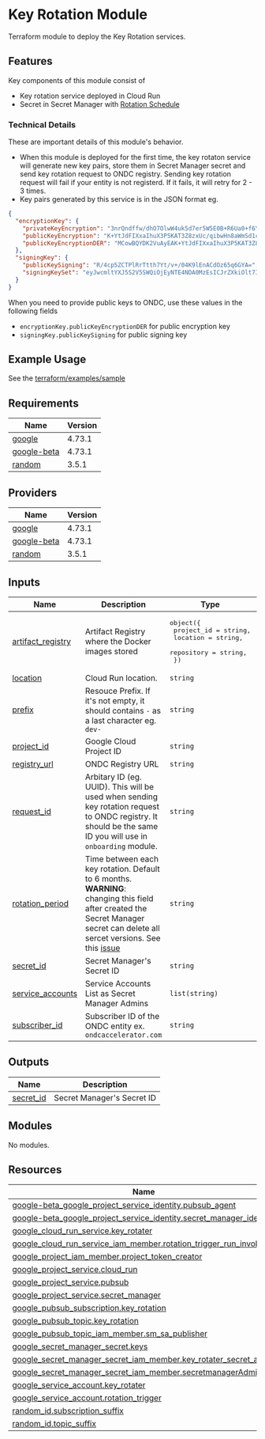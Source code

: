 # Key Rotation Module

Terraform module to deploy the Key Rotation services.

## Features

Key components of this module consist of
- Key rotation service deployed in Cloud Run
- Secret in Secret Manager with [Rotation Schedule](https://cloud.google.com/secret-manager/docs/secret-rotation#workflow)

### Technical Details
These are important details of this module's behavior.
- When this module is deployed for the first time, the key rotaton service will generate new key pairs, store them in Secret Manager secret and send key rotation request to ONDC registry. Sending key rotation request will fail if your entity is not registerd. If it fails, it will retry for 2 - 3 times.
- Key pairs generated by this service is in the JSON format eg.
```json
{
  "encryptionKey": {
    "privateKeyEncryption": "3nrQndffw/dhO7OlwW4uk5d7er5W5E0B+R6Ua0+f6YM=",
    "publicKeyEncryption": "K+YtJdFIXxaIhuX3P5KAT3Z8zxUc/qibwHn8aWmSd1c=",
    "publicKeyEncryptionDER": "MCowBQYDK2VuAyEAK+YtJdFIXxaIhuX3P5KAT3Z8zxUc/qibwHn8aWmSd1c="
  },
  "signingKey": {
    "publicKeySigning": "R/4cp5ZCTPlRrTtth7Yt/v+/04K9lEnACdOz65q6GYA=",
    "signingKeySet": "eyJwcmltYXJ5S2V5SWQiOjEyNTE4NDA0MzEsICJrZXkiOlt7ImtleURhdGEiOnsidHlwZVVybCI6InR5cGUuZ29vZ2xlYXBpcy5jb20vZ29vZ2xlLmNyeXB0by50aW5rLkVkMjU1MTlQcml2YXRlS2V5IiwgInZhbHVlIjoiRWlBOUdDRm5rckJ0MHkrMVB3elByVzdVWHRyRWQyNWNDYW5zSzdRZjNaNHE3Um9pRWlCSC9oeW5sa0pNK1ZHdE8yMkh0aTMrLzcvVGdyMlVTY0FKMDdQcm1yb1pnQT09IiwgImtleU1hdGVyaWFsVHlwZSI6IkFTWU1NRVRSSUNfUFJJVkFURSJ9LCAic3RhdHVzIjoiRU5BQkxFRCIsICJrZXlJZCI6MTI1MTg0MDQzMSwgIm91dHB1dFByZWZpeFR5cGUiOiJSQVcifV19"
  }
}
```
When you need to provide public keys to ONDC, use these values in the following fields
- `encryptionKey.publicKeyEncryptionDER` for public encryption key
- `signingKey.publicKeySigning` for public signing key

## Example Usage
See the [terraform/examples/sample](../../examples/sample/)

## Requirements

| Name | Version |
|------|---------|
| <a name="requirement_google"></a> [google](#requirement\_google) | 4.73.1 |
| <a name="requirement_google-beta"></a> [google-beta](#requirement\_google-beta) | 4.73.1 |
| <a name="requirement_random"></a> [random](#requirement\_random) | 3.5.1 |

## Providers

| Name | Version |
|------|---------|
| <a name="provider_google"></a> [google](#provider\_google) | 4.73.1 |
| <a name="provider_google-beta"></a> [google-beta](#provider\_google-beta) | 4.73.1 |
| <a name="provider_random"></a> [random](#provider\_random) | 3.5.1 |

## Inputs

| Name | Description | Type | Default | Required |
|------|-------------|------|---------|:--------:|
| <a name="input_artifact_registry"></a> [artifact\_registry](#input\_artifact\_registry) | Artifact Registry where the Docker images stored | <pre>object({<br>    project_id = string,<br>    location   = string,<br>    repository = string,<br>  })</pre> | n/a | yes |
| <a name="input_location"></a> [location](#input\_location) | Cloud Run location. | `string` | n/a | yes |
| <a name="input_prefix"></a> [prefix](#input\_prefix) | Resouce Prefix. If it's not empty, it should contains `-` as a last character eg. `dev-` | `string` | `""` | no |
| <a name="input_project_id"></a> [project\_id](#input\_project\_id) | Google Cloud Project ID | `string` | n/a | yes |
| <a name="input_registry_url"></a> [registry\_url](#input\_registry\_url) | ONDC Registry URL | `string` | n/a | yes |
| <a name="input_request_id"></a> [request\_id](#input\_request\_id) | Arbitary ID (eg. UUID). This will be used when sending key rotation request to ONDC registry. It should be the same ID you will use in `onboarding` module. | `string` | n/a | yes |
| <a name="input_rotation_period"></a> [rotation\_period](#input\_rotation\_period) | Time between each key rotation. Default to 6 months. **WARNING**: changing this field after created the Secret Manager secret can delete all sercet versions. See this [issue](https://github.com/hashicorp/terraform-provider-google/issues/13770) | `string` | `"15780000s"` | no |
| <a name="input_secret_id"></a> [secret\_id](#input\_secret\_id) | Secret Manager's Secret ID | `string` | n/a | yes |
| <a name="input_service_accounts"></a> [service\_accounts](#input\_service\_accounts) | Service Accounts List as Secret Manager Admins | `list(string)` | n/a | yes |
| <a name="input_subscriber_id"></a> [subscriber\_id](#input\_subscriber\_id) | Subscriber ID of the ONDC entity ex. `ondcaccelerator.com` | `string` | n/a | yes |

## Outputs

| Name | Description |
|------|-------------|
| <a name="output_secret_id"></a> [secret\_id](#output\_secret\_id) | Secret Manager's Secret ID |

## Modules

No modules.

## Resources

| Name | Type |
|------|------|
| [google-beta_google_project_service_identity.pubsub_agent](https://registry.terraform.io/providers/hashicorp/google-beta/4.73.1/docs/resources/google_project_service_identity) | resource |
| [google-beta_google_project_service_identity.secret_manager_identity](https://registry.terraform.io/providers/hashicorp/google-beta/4.73.1/docs/resources/google_project_service_identity) | resource |
| [google_cloud_run_service.key_rotater](https://registry.terraform.io/providers/hashicorp/google/4.73.1/docs/resources/cloud_run_service) | resource |
| [google_cloud_run_service_iam_member.rotation_trigger_run_invoker](https://registry.terraform.io/providers/hashicorp/google/4.73.1/docs/resources/cloud_run_service_iam_member) | resource |
| [google_project_iam_member.project_token_creator](https://registry.terraform.io/providers/hashicorp/google/4.73.1/docs/resources/project_iam_member) | resource |
| [google_project_service.cloud_run](https://registry.terraform.io/providers/hashicorp/google/4.73.1/docs/resources/project_service) | resource |
| [google_project_service.pubsub](https://registry.terraform.io/providers/hashicorp/google/4.73.1/docs/resources/project_service) | resource |
| [google_project_service.secret_manager](https://registry.terraform.io/providers/hashicorp/google/4.73.1/docs/resources/project_service) | resource |
| [google_pubsub_subscription.key_rotation](https://registry.terraform.io/providers/hashicorp/google/4.73.1/docs/resources/pubsub_subscription) | resource |
| [google_pubsub_topic.key_rotation](https://registry.terraform.io/providers/hashicorp/google/4.73.1/docs/resources/pubsub_topic) | resource |
| [google_pubsub_topic_iam_member.sm_sa_publisher](https://registry.terraform.io/providers/hashicorp/google/4.73.1/docs/resources/pubsub_topic_iam_member) | resource |
| [google_secret_manager_secret.keys](https://registry.terraform.io/providers/hashicorp/google/4.73.1/docs/resources/secret_manager_secret) | resource |
| [google_secret_manager_secret_iam_member.key_rotater_secret_adder](https://registry.terraform.io/providers/hashicorp/google/4.73.1/docs/resources/secret_manager_secret_iam_member) | resource |
| [google_secret_manager_secret_iam_member.secretmanagerAdmin](https://registry.terraform.io/providers/hashicorp/google/4.73.1/docs/resources/secret_manager_secret_iam_member) | resource |
| [google_service_account.key_rotater](https://registry.terraform.io/providers/hashicorp/google/4.73.1/docs/resources/service_account) | resource |
| [google_service_account.rotation_trigger](https://registry.terraform.io/providers/hashicorp/google/4.73.1/docs/resources/service_account) | resource |
| [random_id.subscription_suffix](https://registry.terraform.io/providers/hashicorp/random/3.5.1/docs/resources/id) | resource |
| [random_id.topic_suffix](https://registry.terraform.io/providers/hashicorp/random/3.5.1/docs/resources/id) | resource |

